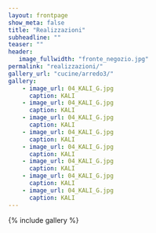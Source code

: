 ```yaml
---
layout: frontpage
show_meta: false
title: "Realizzazioni"
subheadline: ""
teaser: ""
header:
   image_fullwidth: "fronte_negozio.jpg"
permalink: "realizzazioni/"
gallery_url: "cucine/arredo3/"
gallery:
    - image_url: 04_KALI_G.jpg
      caption: KALI
    - image_url: 04_KALI_G.jpg
      caption: KALI
    - image_url: 04_KALI_G.jpg
      caption: KALI
    - image_url: 04_KALI_G.jpg
      caption: KALI
    - image_url: 04_KALI_G.jpg
      caption: KALI
    - image_url: 04_KALI_G.jpg
      caption: KALI
    - image_url: 04_KALI_G.jpg
      caption: KALI
    - image_url: 04_KALI_G.jpg
      caption: KALI
---
```

{% include gallery %}